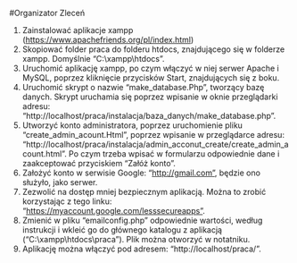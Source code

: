 #Organizator Zleceń

1.	Zainstalować aplikacje xampp (https://www.apachefriends.org/pl/index.html)
2.	Skopiować folder praca do folderu htdocs, znajdującego się w folderze xampp. Domyślnie “C:\xampp\htdocs”.
3.	Uruchomić aplikację xampp, po czym włączyć w niej serwer Apache i MySQL, poprzez kliknięcie przycisków Start, znajdujących się z boku.
4.	Uruchomić skrypt o nazwie “make_database.Php”, tworzący bazę danych. Skrypt uruchamia się poprzez wpisanie w oknie przeglądarki adresu: “http://localhost/praca/instalacja/baza_danych/make_database.php”.
5.	Utworzyć konto administratora, poprzez uruchomienie pliku “create_admin_acount.Html”, poprzez wpisanie w przeglądarce adresu: “http://localhost/praca/instalacja/admin_acconut_create/create_admin_acount.html”. Po czym trzeba wpisać w formularzu odpowiednie dane i zaakceptować przyciskiem “Załóż konto”.
6.	Założyć konto w serwisie Google: “http://gmail.com”, będzie ono służyło, jako serwer.
7.	Zezwolić na dostęp mniej bezpiecznym aplikacją. Można to zrobić korzystając z tego linku: “https://myaccount.google.com/lesssecureapps”.
8.	 Zmienić w pliku “emailconfig.php” odpowiednie wartości, według instrukcji i wkleić go do głównego katalogu z aplikacją (“C:\xampp\htdocs\praca”). Plik można otworzyć w notatniku.
9.	Aplikację można włączyć pod adresem: “http://localhost/praca/”.
